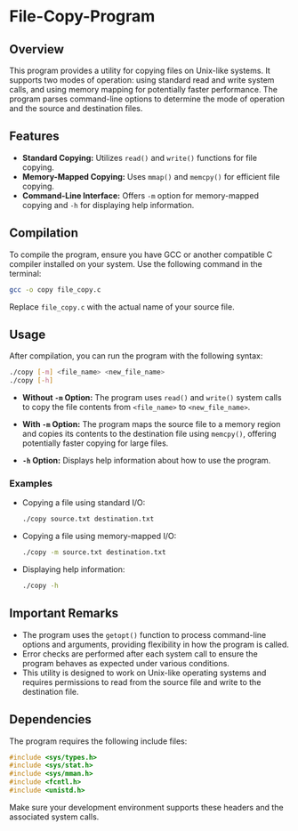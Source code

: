 # File-Copy-Program

## Overview

This program provides a utility for copying files on Unix-like systems. It supports two modes of operation: using standard read and write system calls, and using memory mapping for potentially faster performance. The program parses command-line options to determine the mode of operation and the source and destination files.

## Features

- **Standard Copying:** Utilizes `read()` and `write()` functions for file copying.
- **Memory-Mapped Copying:** Uses `mmap()` and `memcpy()` for efficient file copying.
- **Command-Line Interface:** Offers `-m` option for memory-mapped copying and `-h` for displaying help information.

## Compilation

To compile the program, ensure you have GCC or another compatible C compiler installed on your system. Use the following command in the terminal:

```sh
gcc -o copy file_copy.c
```

Replace `file_copy.c` with the actual name of your source file.

## Usage

After compilation, you can run the program with the following syntax:

```sh
./copy [-m] <file_name> <new_file_name>
./copy [-h]
```

- **Without `-m` Option:** The program uses `read()` and `write()` system calls to copy the file contents from `<file_name>` to `<new_file_name>`.

- **With `-m` Option:** The program maps the source file to a memory region and copies its contents to the destination file using `memcpy()`, offering potentially faster copying for large files.

- **`-h` Option:** Displays help information about how to use the program.

### Examples

- Copying a file using standard I/O:
  
  ```sh
  ./copy source.txt destination.txt
  ```

- Copying a file using memory-mapped I/O:
  
  ```sh
  ./copy -m source.txt destination.txt
  ```

- Displaying help information:
  
  ```sh
  ./copy -h
  ```

## Important Remarks

- The program uses the `getopt()` function to process command-line options and arguments, providing flexibility in how the program is called.
- Error checks are performed after each system call to ensure the program behaves as expected under various conditions.
- This utility is designed to work on Unix-like operating systems and requires permissions to read from the source file and write to the destination file.

## Dependencies

The program requires the following include files:

```c
#include <sys/types.h>
#include <sys/stat.h>
#include <sys/mman.h>
#include <fcntl.h>
#include <unistd.h>
```

Make sure your development environment supports these headers and the associated system calls.
